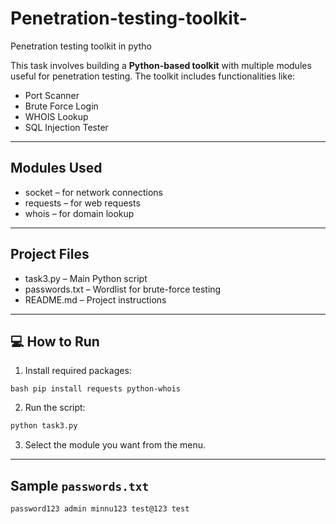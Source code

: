 # Penetration-testing-toolkit-
Penetration testing toolkit in pytho

This task involves building a **Python-based toolkit** with multiple modules useful for penetration testing. The toolkit includes functionalities like:

-  Port Scanner  
-  Brute Force Login  
-  WHOIS Lookup  
-  SQL Injection Tester  

---

## Modules Used

- socket – for network connections  
- requests – for web requests  
- whois – for domain lookup  

---

##  Project Files

- task3.py – Main Python script  
- passwords.txt – Wordlist for brute-force testing  
- README.md – Project instructions  

---

## 💻 How to Run

1. Install required packages:

``bash
pip install requests python-whois
``

2. Run the script:

```bash
python task3.py
```

3. Select the module you want from the menu.

---

##  Sample `passwords.txt`

``
password123
admin
minnu123
test@123
test
``

